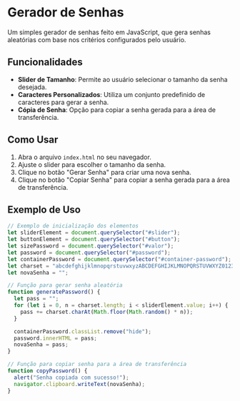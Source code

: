 # Gerador de Senhas

Um simples gerador de senhas feito em JavaScript, que gera senhas aleatórias com base nos critérios configurados pelo usuário.

## Funcionalidades

- **Slider de Tamanho**: Permite ao usuário selecionar o tamanho da senha desejada.
- **Caracteres Personalizados**: Utiliza um conjunto predefinido de caracteres para gerar a senha.
- **Cópia de Senha**: Opção para copiar a senha gerada para a área de transferência.

## Como Usar

1. Abra o arquivo `index.html` no seu navegador.
2. Ajuste o slider para escolher o tamanho da senha.
3. Clique no botão "Gerar Senha" para criar uma nova senha.
4. Clique no botão "Copiar Senha" para copiar a senha gerada para a área de transferência.

## Exemplo de Uso

```javascript
// Exemplo de inicialização dos elementos
let sliderElement = document.querySelector("#slider");
let buttonElement = document.querySelector("#button");
let sizePassword = document.querySelector("#valor");
let password = document.querySelector("#password");
let containerPassword = document.querySelector("#container-password");
let charset = "abcdefghijklmnopqrstuvwxyzABCDEFGHIJKLMNOPQRSTUVWXYZ0123456789!@#$%";
let novaSenha = "";

// Função para gerar senha aleatória
function generatePassword() {
  let pass = "";
  for (let i = 0, n = charset.length; i < sliderElement.value; i++) {
    pass += charset.charAt(Math.floor(Math.random() * n));
  }

  containerPassword.classList.remove("hide");
  password.innerHTML = pass;
  novaSenha = pass;
}

// Função para copiar senha para a área de transferência
function copyPassword() {
  alert("Senha copiada com sucesso!");
  navigator.clipboard.writeText(novaSenha);
}
